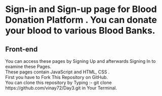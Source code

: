 <h1>Sign-in and Sign-up page for Blood Donation Platform . You can donate your blood to various Blood Banks.</h1>
<h2>Front-end</h2>
You can access these pages by Signing Up and afterwards Signing In to examine these Pages.<br>
These pages contain JavaScript and HTML, CSS . <br>
First you have to Fork This Repository on GitHub.<br>
You can clone this repository by Typing :- git clone https://github.com/vinay72/Day3.git in Your Terminal.
